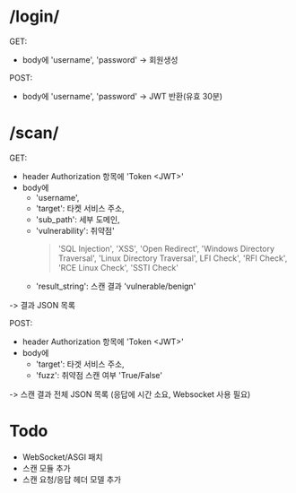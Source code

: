 # /login/
GET:
- body에 'username', 'password' -> 회원생성

POST:
- body에 'username', 'password' -> JWT 반환(유효 30분)

# /scan/

GET: 
- header Authorization 항목에 'Token \<JWT>'
- body에
	- 'username',
	- 'target': 타켓 서비스 주소, 
	- 'sub_path': 세부 도메인,
	- 'vulnerability': 취약점'
		> 'SQL Injection', 'XSS', 'Open Redirect', 'Windows Directory Traversal', 'Linux Directory Traversal', LFI Check', 'RFI Check', 'RCE Linux Check', 'SSTI Check'
	- 'result_string': 스캔 결과 'vulnerable/benign'

-> 결과 JSON 목록

POST:
- header Authorization 항목에 'Token \<JWT>'
- body에
	- 'target': 타겟 서비스 주소,
	- 'fuzz': 취약점 스캔 여부 'True/False'

-> 스캔 결과 전체 JSON 목록 (응답에 시간 소요, Websocket 사용 필요)
 

# Todo

- WebSocket/ASGI 패치
- 스캔 모듈 추가
- 스캔 요청/응답 헤더 모델 추가
